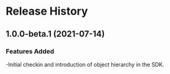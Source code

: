 # Release History

## 1.0.0-beta.1 (2021-07-14)

### Features Added

-Initial checkin and introduction of object hierarchy in the SDK.
